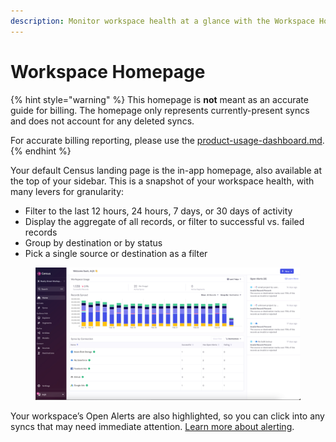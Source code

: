 ```yaml
---
description: Monitor workspace health at a glance with the Workspace Homepage.
---
```


# Workspace Homepage

{% hint style="warning" %}
This homepage is **not** meant as an accurate guide for billing. The homepage only represents currently-present syncs and does not account for any deleted syncs.

For accurate billing reporting, please use the [product-usage-dashboard.md](product-usage-dashboard.md "mention").
{% endhint %}

Your default Census landing page is the in-app homepage, also available at the top of your sidebar. This is a snapshot of your workspace health, with many levers for granularity:

* Filter to the last 12 hours, 24 hours, 7 days, or 30 days of activity
* Display the aggregate of all records, or filter to successful vs. failed records
* Group by destination or by status
* Pick a single source or destination as a filter

<figure><img src="../../.gitbook/assets/image (3) (1) (1) (1).png" alt=""><figcaption></figcaption></figure>

Your workspace’s Open Alerts are also highlighted, so you can click into any syncs that may need immediate attention. [Learn more about alerting](https://docs.getcensus.com/basics/sync-monitoring/alerts).

